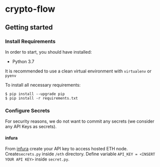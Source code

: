 # crypto-flow

## Getting started

### Install Requirements

In order to start, you should have installed:

- Python 3.7

It is recommended to use a clean virtual environment with `virtualenv` or `pyenv`

To install all necessary requirements:

```(sh)
$ pip install --upgrade pip
$ pip install -r requirements.txt
```

### Configure Secrets

For security reasons, we do not want to commit any secrets (we consider any API Keys as secrets).

#### infura
From [infura](https://infura.io) create your API key to access hosted ETH node.
Create`secrets.py` inside `/eth` directory.
Define variable `API_KEY = <INSERT YOUR API KEY>` inside `secret.py`.